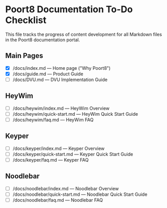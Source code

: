 # Poort8 Documentation To-Do Checklist

This file tracks the progress of content development for all Markdown files in the Poort8 documentation portal.

## Main Pages
- [x] /docs/index.md — Home page ("Why Poort8")
- [x] /docs/guide.md — Product Guide
- [ ] /docs/DVU.md — DVU Implementation Guide

## HeyWim
- [ ] /docs/heywim/index.md — HeyWim Overview
- [ ] /docs/heywim/quick-start.md — HeyWim Quick Start Guide
- [ ] /docs/heywim/faq.md — HeyWim FAQ

## Keyper
- [ ] /docs/keyper/index.md — Keyper Overview
- [ ] /docs/keyper/quick-start.md — Keyper Quick Start Guide
- [ ] /docs/keyper/faq.md — Keyper FAQ

## Noodlebar
- [ ] /docs/noodlebar/index.md — Noodlebar Overview
- [ ] /docs/noodlebar/quick-start.md — Noodlebar Quick Start Guide
- [ ] /docs/noodlebar/faq.md — Noodlebar FAQ
